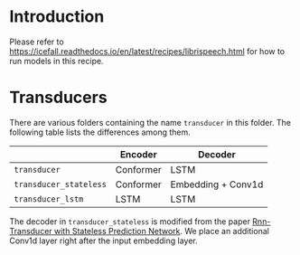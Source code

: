
# Introduction

Please refer to <https://icefall.readthedocs.io/en/latest/recipes/librispeech.html>
for how to run models in this recipe.

# Transducers

There are various folders containing the name `transducer` in this folder.
The following table lists the differences among them.

|                        | Encoder   | Decoder            |
|------------------------|-----------|--------------------|
| `transducer`           | Conformer | LSTM               |
| `transducer_stateless` | Conformer | Embedding + Conv1d |
| `transducer_lstm     ` | LSTM      | LSTM               |

The decoder in `transducer_stateless` is modified from the paper
[Rnn-Transducer with Stateless Prediction Network](https://ieeexplore.ieee.org/document/9054419/).
We place an additional Conv1d layer right after the input embedding layer.
